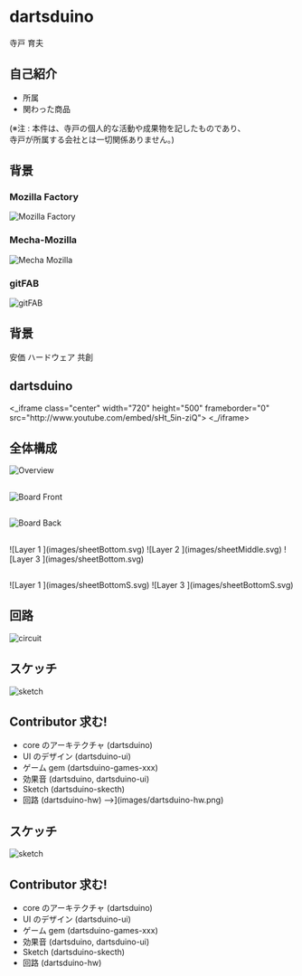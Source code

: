 
# dartsduino    <!-- class: "slide", id: "title" -->

<p class="large">
  寺戸 育夫
</p>


## 自己紹介    <!-- class: "slide" -->

* 所属
* 関わった商品

<div class="note">
  (※注 : 本件は、寺戸の個人的な活動や成果物を記したものであり、<br> 寺戸が所属する会社とは一切関係ありません。)
</div>


## 背景    <!-- group: "zoom-test", class: "slide zoom-overview", dx: 0 -->


### Mozilla Factory    <!-- group: "zoom-test zoom-test-child", class: "slide zoom-item center", scale: 0.25, tx:  -280 -->

![Mozilla Factory   <!-- class: "fill-slide" -->](images/mozilla-factory.jpg)


### Mecha-Mozilla   <!-- group: "zoom-test zoom-test-child", class: "slide zoom-item center", scale: 0.25 -->

![Mecha Mozilla   <!-- class: "fill-slide" -->](images/mecha-mozilla.png)


### gitFAB    <!-- group: "zoom-test zoom-test-child", class: "slide zoom-item center", scale: 0.25, tx: 280 -->

![gitFAB   <!-- class: "fill-slide" -->](images/gitfab.png)


##     <!-- group: "zoom-test", class: "zoom-overview" -->


## 背景    <!-- id: "points", group: "zoom-test", class: "slide zoom-overview", dx: 1500 -->

<span class="points" id="point1">
  安価
</span>
<span class="points" id="point2">
  ハードウェア
</span>
<span class="points" id="point3">
  共創
</span>


## dartsduino    <!-- class: "slide" -->

<div class="center">
  <_iframe class="center" width="720" height="500" frameborder="0"
    src="http://www.youtube.com/embed/sHt_5in-ziQ">
  <_/iframe>
</div>


## 全体構成    <!-- class: "slide overview-item", dx: 0 -->

![Overview   <!-- class: "fill-slide" -->](images/overview.svg)


##    <!-- group: "overview", tx: -240, ty: 120, scale: 0.4 -->


##    <!-- group: "overview", tx: 240, ty: 100, scale: 0.4 -->


##    <!-- group: "overview", tx: 10, ty: -120, scale: 0.4 -->


##    <!-- group: "overview", dx: 1500 -->


##     <!-- group: "board", class: "board center", dx: 0 -->

![Board Front   <!-- id: "board-front", width: 560 -->](images/board-front.jpg)


##     <!-- group: "hw board", class: "board center" -->

![Board Back    <!-- id: "board-back", width: 560 -->](images/board-back.jpg)


##     <!-- group: "hw layers-test", class: "layers-3d", z: 100, rotate-x: -70, rotate-y: -45 -->

<div class="layers">
  ![Layer 1   <!-- class: "layer", id: "layer1", width: 560 -->](images/sheetBottom.svg)
  ![Layer 2   <!-- class: "layer", id: "layer2", width: 560 -->](images/sheetMiddle.svg)
  ![Layer 3   <!-- class: "layer", id: "layer3", width: 560 -->](images/sheetBottom.svg)
</div>


##     <!-- group: "hw layers-test", id: "layers-detail" -->


##     <!-- group: "hw layers-test", id: "sheets-simple", class: "center hidden", dx: 1500 -->

<div class="layers">
  ![Layer 1   <!-- class="layer", id: "sheetBS", width: 560 -->](images/sheetBottomS.svg)
  ![Layer 3   <!-- class="layer", id: "sheetTS", width: 560 -->](images/sheetBottomS.svg)
</div>


## 回路    <!-- class: "slide" -->

![circuit  <!-- width: 770 -->](images/dartsduino-hw.png)


## スケッチ    <!-- class: "slide" -->

![sketch  <!-- id: "sketch", width: 540 -->](images/dartsduino-pseudo.png)


## Contributor 求む!    <!-- class: "slide" -->

* core のアーキテクチャ (dartsduino)
* UI のデザイン (dartsduino-ui)
* ゲーム gem (dartsduino-games-xxx)
* 効果音 (dartsduino, dartsduino-ui)
* Sketch (dartsduino-skecth)
* 回路 (dartsduino-hw)
-->](images/dartsduino-hw.png)


## スケッチ    <!-- class: "slide" -->

![sketch  <!-- id: "sketch", width: 540 -->](images/dartsduino-pseudo.png)


## Contributor 求む!    <!-- class: "slide" -->

* core のアーキテクチャ (dartsduino)
* UI のデザイン (dartsduino-ui)
* ゲーム gem (dartsduino-games-xxx)
* 効果音 (dartsduino, dartsduino-ui)
* Sketch (dartsduino-skecth)
* 回路 (dartsduino-hw)
